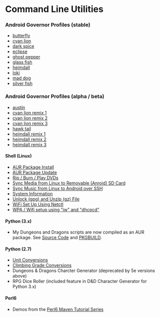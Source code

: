 Command Line Utilities
====================

### Android Governor Profiles (stable)
* [butterfly](https://github.com/gtbjj/scripts/blob/master/android/interactive-butterfly.sh)
* [cyan lion](https://github.com/gtbjj/scripts/blob/master/android/interactive-cyanlion_r6.sh)
* [dark spice](https://github.com/gtbjj/scripts/blob/master/interactive-darkspice_7.5.sh)
* [eclipse](https://github.com/gtbjj/scripts/blob/master/android/interactive-eclipse_r3.sh)
* [ghost pepper](https://github.com/gtbjj/scripts/blob/master/android/interactive-ghostpepper_v1.1.sh)
* [glass fish](https://github.com/gtbjj/scripts/blob/master/android/interactive-glassfish_v1.2.sh)
* [heimdall](https://github.com/gtbjj/scripts/blob/master/android/interactive-heimdall_v5.sh)
* [loki](https://github.com/gtbjj/scripts/blob/master/android/elementalx-loki_v1.sh)
* [mad dog](https://github.com/gtbjj/scripts/blob/master/android/interactive-maddog.sh)
* [silver fish](https://github.com/gtbjj/scripts/blob/master/android/silverfish_v2.1.sh)

### Android Governor Profiles (alpha / beta)
* [austin](https://github.com/gtbjj/scripts/blob/master/android/interactive-austin.sh)
* [cyan lion remix 1](https://github.com/gtbjj/scripts/blob/master/android/interactive-clrmx1.sh)
* [cyan lion remix 2](https://github.com/gtbjj/scripts/blob/master/android/interactive-clrmx2.sh)
* [cyan lion remix 3](https://github.com/gtbjj/scripts/blob/master/android/interactive-clrmx3.sh)
* [hawk tail](https://github.com/gtbjj/scripts/blob/master/android/interactive-hawktail_alpha.sh)
* [heimdall remix 1](https://github.com/gtbjj/scripts/blob/master/android/interactive-hmdrmx1.sh)
* [heimdall remix 2](https://github.com/gtbjj/scripts/blob/master/android/ineractive-hmdrmx2.sh)
* [heimdall remix 3](https://github.com/gtbjj/scripts/blob/master/android/interactive-hmdrmx3.sh)

#### Shell (Linux)
* [AUR Package Install](https://github.com/gtbjj/scripts/blob/master/aur-get.sh)
* [AUR Package Update](https://github.com/gtbjj/scripts/blob/master/aur-update.sh)
* [Rip / Burn / Play DVDs](https://github.com/gtbjj/scripts/blob/master/dvd-tools.sh)
* [Sync Media from Linux to Removable (Anroid) SD Card](https://github.com/gtbjj/scripts/blob/master/sd-sync.sh)
* [Sync Music from Linux to Android over SSH](https://github.com/gtbjj/scripts/blob/master/ssh-music.sh)
* [System Information](https://github.com/gtbjj/scripts/blob/master/sysinfo.sh)
* [Unlock (gpg) and Unzip (gz) File](https://github.com/grandtheftjiujisu/scripts/blob/master/ungpg.sh)
* [WiFi Set Up Using Netctl](https://github.com/gtbjj/scripts/blob/master/wifi-netctl.sh)
* [WPA / Wifi setup using "iw" and "dhcpcd"](https://github.com/gtbjj/scripts/blob/master/wifi-wpa.sh)

#### Python (3.x)
* My Dungeons and Dragons scripts are now compiled as an AUR package.  See [Source Code](https://github.com/gtbjj/dnd-tools) and [PKGBUILD](https://github.com/gtbjj/pkgbuild).

#### Python (2.7)
* [Unit Conversions](https://github.com/gtbjj/scripts/blob/master/unit_conversion.py)
* [Climbing Grade Conversions](https://github.com/gtbjj/scripts/blob/master/climbing_grade_conversion.py)
* Dungeons & Dragons Charcter Generator (deprecated by 5e versions above)
* RPG Dice Roller (included feature in D&D Character Generator for Python 3.x)

#### Perl6
* Demos from the [Perl6 Maven Tutorial Series](http://perl6maven.com/tutorial/toc)

